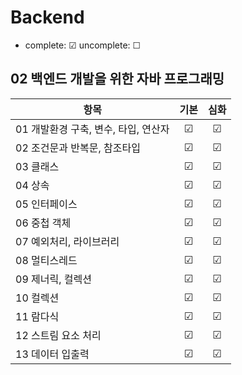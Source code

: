 # Backend

- complete: ☑ uncomplete: ☐

## 02 백엔드 개발을 위한 자바 프로그래밍

| 항목                                 | 기본 | 심화 |
| ------------------------------------ | :--: | :--: |
| 01 개발환경 구축, 변수, 타입, 연산자 |  ☑   |  ☑   |
| 02 조건문과 반복문, 참조타입         |  ☑   |  ☑   |
| 03 클래스                            |  ☑   |  ☑   |
| 04 상속                              |  ☑   |  ☑   |
| 05 인터페이스                        |  ☑   |  ☑   |
| 06 중첩 객체                         |  ☑   |  ☑   |
| 07 예외처리, 라이브러리              |  ☑   |  ☑   |
| 08 멀티스레드                        |  ☑   |  ☑   |
| 09 제너릭, 컬렉션                    |  ☑   |  ☑   |
| 10 컬렉션                            |  ☑   |  ☑   |
| 11 람다식                            |  ☑   |  ☑   |
| 12 스트림 요소 처리                  |  ☑   |  ☑   |
| 13 데이터 입출력                     |  ☑   |  ☑   |
